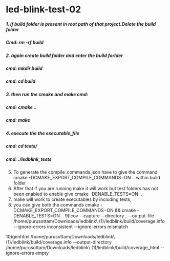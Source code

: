 # led-blink-test-02
##### 1. if build folder is present in root path of that project.Delete the build folder
##### Cmd: rm -rf build

##### 2. again create build folder and enter the build forlder
##### cmd: mkdir build
##### cmd: cd build 

##### 3. then run the cmake and make cmd:
##### cmd: cmake ..
##### cmd: make 

##### 4. execute the the executable_file
##### cmd:  cd tests/
##### cmd:  ./ledblink_tests


5) To generate the compile_commands.json have to give the command cmake -DCMAKE_EXPORT_COMPILE_COMMANDS=ON ..   within build folder
6) After that if you are running make it will work but test folders has not been enabled to enable give  cmake -DENABLE_TESTS=ON ..
7) make will work to create executables by including tests, 
8)  you can give both the commands cmake -DCMAKE_EXPORT_COMPILE_COMMANDS=ON && cmake -DENABLE_TESTS=ON ..
9)lcov --capture --directory . --output-file /home/purusottam/Downloads/ledblink\ \(1\)/ledblink/build/coverage.info --ignore-errors inconsistent --ignore-errors mismatch

10)genhtml /home/purusottam/Downloads/ledblink\ \(1\)/ledblink/build/coverage.info --output-directory /home/purusottam/Downloads/ledblink\ \(1\)/ledblink/build/coverage_html --ignore-errors empty
